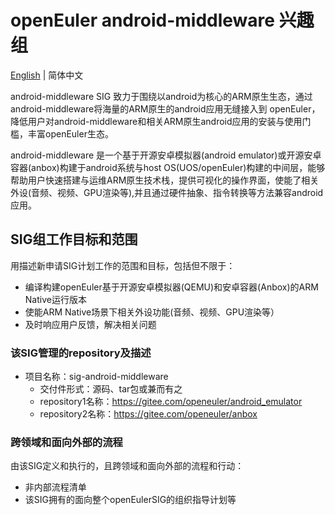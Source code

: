 
# openEuler android-middleware 兴趣组
[English](./sig-android-middleware.md) | 简体中文

android-middleware SIG 致力于围绕以android为核心的ARM原生生态，通过android-middleware将海量的ARM原生的android应用无缝接入到 openEuler，降低用户对android-middleware和相关ARM原生android应用的安装与使用门槛，丰富openEuler生态。

android-middleware 是一个基于开源安卓模拟器(android emulator)或开源安卓容器(anbox)构建于android系统与host OS(UOS/openEuler)构建的中间层，能够帮助用户快速搭建与运维ARM原生技术栈，提供可视化的操作界面，使能了相关外设(音频、视频、GPU渲染等),并且通过硬件抽象、指令转换等方法兼容android应用。


## SIG组工作目标和范围

用描述新申请SIG计划工作的范围和目标，包括但不限于：

- 编译构建openEuler基于开源安卓模拟器(QEMU)和安卓容器(Anbox)的ARM Native运行版本
- 使能ARM Native场景下相关外设功能(音频、视频、GPU渲染等）
- 及时响应用户反馈，解决相关问题


 ### 该SIG管理的repository及描述

- 项目名称：sig-android-middleware
  - 交付件形式：源码、tar包或兼而有之
  - repository1名称：https://gitee.com/openeuler/android_emulator
  - repository2名称：https://gitee.com/openeuler/anbox






 ### 跨领域和面向外部的流程

 由该SIG定义和执行的，且跨领域和面向外部的流程和行动：

 - 非内部流程清单
 - 该SIG拥有的面向整个openEulerSIG的组织指导计划等


